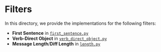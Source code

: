 # Filters

In this directory, we provide the implementations for the following filters:

* **First Sentence** in [`first_sentence.py`](first_sentence.py)
* **Verb-Direct Object** in [`verb_direct_object.py`](verb_direct_object.py)
* **Message Length**/**Diff Length** in [`length.py`](length.py)
